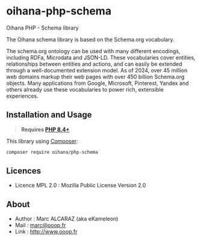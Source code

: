 # oihana-php-schema
Oihana PHP - Schema library

The Oihana schema library is based on the Schema.org vocabulary.

The schema.org ontology can be used with many different encodings, including RDFa, Microdata and JSON-LD. 
These vocabularies cover entities, relationships between entities and actions, and can easily be extended through a well-documented extension model. As of 2024, over 45 million web domains markup their web pages with over 450 billion Schema.org objects. Many applications from Google, Microsoft, Pinterest, Yandex and others already use these vocabularies to power rich, extensible experiences.

## Installation and Usage

> **Requires [PHP 8.4+](https://php.net/releases/)**

This library using [Composer](https://getcomposer.org):

```bash
composer require oihana/php-schema
```

## Licences
* Licence MPL 2.0 : Mozilla Public License Version 2.0

## About
* Author : Marc ALCARAZ (aka eKameleon)
* Mail : marc@ooop.fr
* Link : http://www.ooop.fr